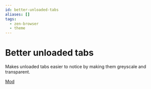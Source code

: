 ```yaml
---
id: better-unloaded-tabs
aliases: []
tags:
  - zen-browser
  - theme
---
```


# Better unloaded tabs

Makes unloaded tabs easier to notice by making them greyscale and transparent.

[Mod](https://zen-browser.app/mods/f7c71d9a-bce2-420f-ae44-a64bd92975ab)

